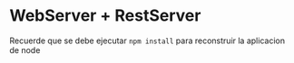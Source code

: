 # WebServer  + RestServer 

Recuerde que se debe ejecutar ``npm install`` para reconstruir la aplicacion de node




